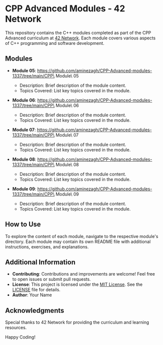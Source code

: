 # CPP Advanced Modules - 42 Network

This repository contains the C++ modules completed as part of the CPP Advanced curriculum at [42 Network](https://www.42.fr/). Each module covers various aspects of C++ programming and software development.

## Modules

- **Module 05**: https://github.com/aminezagh/CPP-Advanced-modules-1337/tree/main/CPP\ Module\ 05
  - Description: Brief description of the module content.
  - Topics Covered: List key topics covered in the module.

- **Module 06**: https://github.com/aminezagh/CPP-Advanced-modules-1337/tree/main/CPP\ Module\ 06
  - Description: Brief description of the module content.
  - Topics Covered: List key topics covered in the module.

- **Module 07**: https://github.com/aminezagh/CPP-Advanced-modules-1337/tree/main/CPP\ Module\ 07
  - Description: Brief description of the module content.
  - Topics Covered: List key topics covered in the module.

- **Module 08**: https://github.com/aminezagh/CPP-Advanced-modules-1337/tree/main/CPP\ Module\ 08
  - Description: Brief description of the module content.
  - Topics Covered: List key topics covered in the module.

- **Module 09**: https://github.com/aminezagh/CPP-Advanced-modules-1337/tree/main/CPP\ Module\ 09
  - Description: Brief description of the module content.
  - Topics Covered: List key topics covered in the module.

## How to Use

To explore the content of each module, navigate to the respective module's directory. Each module may contain its own README file with additional instructions, exercises, and explanations.

## Additional Information

- **Contributing**: Contributions and improvements are welcome! Feel free to open issues or submit pull requests.
- **License**: This project is licensed under the [MIT License](LICENSE). See the [LICENSE](LICENSE) file for details.
- **Author**: Your Name

## Acknowledgments

Special thanks to 42 Network for providing the curriculum and learning resources.

Happy Coding!
